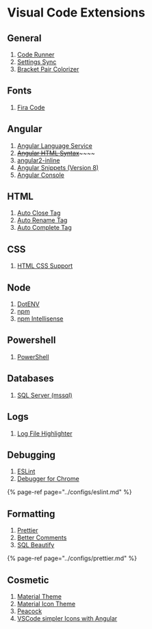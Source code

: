# Visual Code Extensions

## General

1. [Code Runner](https://marketplace.visualstudio.com/items?itemName=formulahendry.code-runner)
2. [Settings Sync](https://marketplace.visualstudio.com/items?itemName=Shan.code-settings-sync)
3. [Bracket Pair Colorizer](https://marketplace.visualstudio.com/items?itemName=CoenraadS.bracket-pair-colorizer-2)

## Fonts

1. [Fira Code](https://github.com/tonsky/FiraCode)

## Angular

1. [Angular Language Service](https://marketplace.visualstudio.com/items?itemName=Angular.ng-template)
2. [~~Angular HTML Syntax~~](https://marketplace.visualstudio.com/items?itemName=dannymcgee.ng-html)~~~~
3. [angular2-inline](https://marketplace.visualstudio.com/items?itemName=natewallace.angular2-inline)
4. [Angular Snippets \(Version 8\)](https://marketplace.visualstudio.com/items?itemName=johnpapa.Angular2&wt.mc_id=angularessentials-github-jopapa)
5. [Angular Console](https://marketplace.visualstudio.com/items?itemName=nrwl.angular-console&wt.mc_id=angularessentials-github-jopapa)

## HTML

1. [Auto Close Tag](https://marketplace.visualstudio.com/items?itemName=formulahendry.auto-close-tag)
2. [Auto Rename Tag](https://marketplace.visualstudio.com/items?itemName=formulahendry.auto-rename-tag)
3. [Auto Complete Tag](https://marketplace.visualstudio.com/items?itemName=formulahendry.auto-complete-tag) 

## CSS

1. [HTML CSS Support](https://marketplace.visualstudio.com/items?itemName=ecmel.vscode-html-css)

## Node

1. [DotENV](https://marketplace.visualstudio.com/items?itemName=mikestead.dotenv)
2. [npm](https://marketplace.visualstudio.com/items?itemName=eg2.vscode-npm-script)
3. [npm Intellisense](https://marketplace.visualstudio.com/items?itemName=christian-kohler.npm-intellisense)

## Powershell

1. [PowerShell](https://marketplace.visualstudio.com/items?itemName=ms-vscode.PowerShell)

## Databases

1. [SQL Server \(mssql\)](https://marketplace.visualstudio.com/items?itemName=ms-mssql.mssql)

## Logs

1. [Log File Highlighter](https://marketplace.visualstudio.com/items?itemName=emilast.LogFileHighlighter)

## Debugging

1. [ESLint](https://marketplace.visualstudio.com/items?itemName=dbaeumer.vscode-eslint)
2. [Debugger for Chrome](https://marketplace.visualstudio.com/items?itemName=msjsdiag.debugger-for-chrome&wt.mc_id=angularessentials-github-jopapa)

{% page-ref page="../configs/eslint.md" %}

## Formatting

1. [Prettier](https://marketplace.visualstudio.com/items?itemName=esbenp.prettier-vscode)
2. [Better Comments](https://marketplace.visualstudio.com/items?itemName=aaron-bond.better-comments)
3. [SQL Beautify](https://marketplace.visualstudio.com/items?itemName=sensourceinc.vscode-sql-beautify)

{% page-ref page="../configs/prettier.md" %}

## Cosmetic

1. [Material Theme](https://marketplace.visualstudio.com/items?itemName=Equinusocio.vsc-material-theme)
2. [Material Icon Theme](https://marketplace.visualstudio.com/items?itemName=PKief.material-icon-theme)
3. [Peacock](https://marketplace.visualstudio.com/items?itemName=johnpapa.vscode-peacock)
4. [VSCode simpler Icons with Angular](https://marketplace.visualstudio.com/items?itemName=davidbabel.vscode-simpler-icons)





